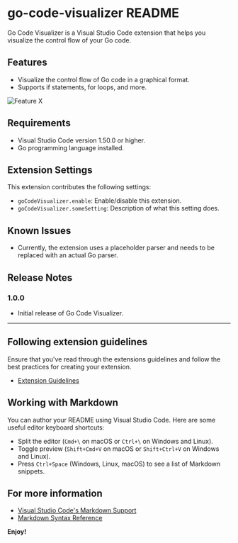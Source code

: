 # go-code-visualizer README

Go Code Visualizer is a Visual Studio Code extension that helps you visualize the control flow of your Go code.

## Features

- Visualize the control flow of Go code in a graphical format.
- Supports if statements, for loops, and more.

![Feature X](images/feature-x.png)

## Requirements

- Visual Studio Code version 1.50.0 or higher.
- Go programming language installed.

## Extension Settings

This extension contributes the following settings:

- `goCodeVisualizer.enable`: Enable/disable this extension.
- `goCodeVisualizer.someSetting`: Description of what this setting does.

## Known Issues

- Currently, the extension uses a placeholder parser and needs to be replaced with an actual Go parser.

## Release Notes

### 1.0.0

- Initial release of Go Code Visualizer.

---

## Following extension guidelines

Ensure that you've read through the extensions guidelines and follow the best practices for creating your extension.

* [Extension Guidelines](https://code.visualstudio.com/api/references/extension-guidelines)

## Working with Markdown

You can author your README using Visual Studio Code. Here are some useful editor keyboard shortcuts:

* Split the editor (`Cmd+\` on macOS or `Ctrl+\` on Windows and Linux).
* Toggle preview (`Shift+Cmd+V` on macOS or `Shift+Ctrl+V` on Windows and Linux).
* Press `Ctrl+Space` (Windows, Linux, macOS) to see a list of Markdown snippets.

## For more information

* [Visual Studio Code's Markdown Support](http://code.visualstudio.com/docs/languages/markdown)
* [Markdown Syntax Reference](https://help.github.com/articles/markdown-basics/)

**Enjoy!**


